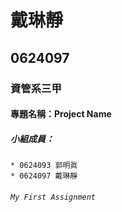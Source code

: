 # 戴琳靜

## 0624097

### 資管系三甲

#### 專題名稱：Project Name

##### 小組成員：
```
* 0624093 郭明眞
* 0624097 戴琳靜
```

###### `My First Assignment`

